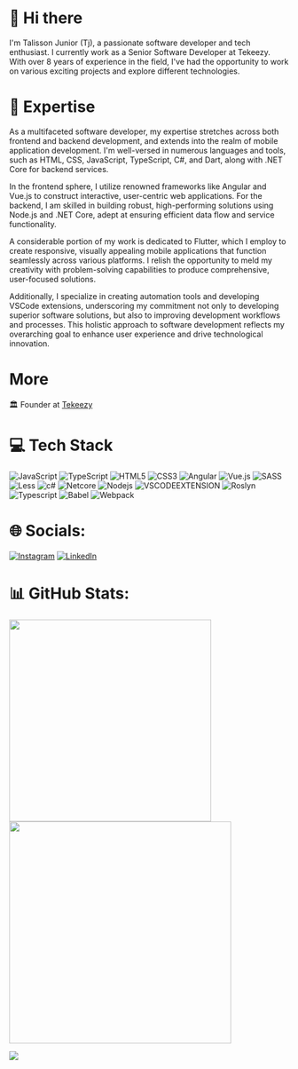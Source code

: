 # 👋 Hi there

I'm Talisson Junior (Tj), a passionate software developer and tech enthusiast. I currently work as a Senior Software Developer at Tekeezy. </br>
With over 8 years of experience in the field, I've had the opportunity to work on various exciting projects and explore different technologies.


# 🚀 Expertise

As a multifaceted software developer, my expertise stretches across both frontend and backend development, and extends into the realm of mobile application development. I'm well-versed in numerous languages and tools, such as HTML, CSS, JavaScript, TypeScript, C#, and Dart, along with .NET Core for backend services. </br>

In the frontend sphere, I utilize renowned frameworks like Angular and Vue.js to construct interactive, user-centric web applications. For the backend, I am skilled in building robust, high-performing solutions using Node.js and .NET Core, adept at ensuring efficient data flow and service functionality.</br>

A considerable portion of my work is dedicated to Flutter, which I employ to create responsive, visually appealing mobile applications that function seamlessly across various platforms. I relish the opportunity to meld my creativity with problem-solving capabilities to produce comprehensive, user-focused solutions.</br>

Additionally, I specialize in creating automation tools and developing VSCode extensions, underscoring my commitment not only to developing superior software solutions, but also to improving development workflows and processes. This holistic approach to software development reflects my overarching goal to enhance user experience and drive technological innovation.</br>

# More
🏛️ Founder at [Tekeezy](https://www.linkedin.com/company/tekeezy/)

# 💻 Tech Stack
![JavaScript](https://img.shields.io/badge/javascript-%23323330.svg?style=for-the-badge&logo=javascript&logoColor=%23F7DF1E) ![TypeScript](https://img.shields.io/badge/typescript-%23007ACC.svg?style=for-the-badge&logo=typescript&logoColor=white) ![HTML5](https://img.shields.io/badge/html5-%23E34F26.svg?style=for-the-badge&logo=html5&logoColor=white) ![CSS3](https://img.shields.io/badge/css3-%231572B6.svg?style=for-the-badge&logo=css3&logoColor=white) ![Angular](https://img.shields.io/badge/angular-%2320232a.svg?style=for-the-badge&logo=angular&logoColor=red) ![Vue.js](https://img.shields.io/badge/vuejs-%2335495e.svg?style=for-the-badge&logo=vuedotjs&logoColor=%234FC08D) ![SASS](https://img.shields.io/badge/SASS-hotpink.svg?style=for-the-badge&logo=SASS&logoColor=white) ![Less](https://img.shields.io/badge/less-2B4C80?style=for-the-badge&logo=less&logoColor=white) ![c#](https://img.shields.io/badge/Csharp-white.svg?style=for-the-badge&logo=csharp&logoColor=purple) ![Netcore](https://img.shields.io/badge/netcore-purple?style=for-the-badge&logo=netcore&logoColor=white) ![Nodejs](https://img.shields.io/badge/nodejs-green) ![VSCODEEXTENSION](https://img.shields.io/badge/vscode-extension-3CA5EA?style=for-the-badge&logo=vscode&logoColor=white) ![Roslyn](https://img.shields.io/badge/roslyn-compiler-BB262C?style=for-the-badge&logo=roslyn&logoColor=white) ![Typescript](https://img.shields.io/badge/typescript-compiler-BB262C?style=for-the-badge&logo=typescript&logoColor=white)  ![Babel](https://img.shields.io/badge/Babel-F9DC3e?style=for-the-badge&logo=babel&logoColor=black) ![Webpack](https://img.shields.io/badge/webpack-blue?style=for-the-badge&logo=webpack&logoColor=white)

# 🌐 Socials:
[![Instagram](https://img.shields.io/badge/Instagram-%23E4405F.svg?logo=Instagram&logoColor=white)](https://instagram.com/juniortalisson16/.png) [![LinkedIn](https://img.shields.io/badge/LinkedIn-%230077B5.svg?logo=linkedin&logoColor=white)](https://linkedin.com/in/talisson-junior-1a285aab)

# 📊 GitHub Stats:
<img src="https://github-readme-stats-wheat-two-53.vercel.app/api?username=talissonjunior&theme=neon&hide_border=false&include_all_commits=false&count_private=false"  width="364px" />                    <img src="https://github-readme-streak-stats.herokuapp.com/?user=lauragrassig&theme=neon&hide_border=false"  width="400px" />


![](https://github-readme-stats-wheat-two-53.vercel.app/api/top-langs/?username=talissonjuniorg&theme=neon&hide_border=false&include_all_commits=false&count_private=false&layout=compact)
